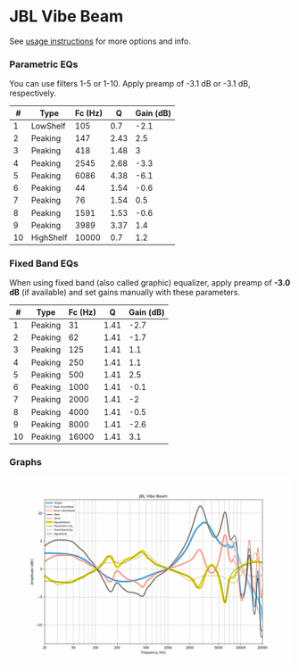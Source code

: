 # JBL Vibe Beam
See [usage instructions](https://github.com/jaakkopasanen/AutoEq#usage) for more options and info.

### Parametric EQs
You can use filters 1-5 or 1-10. Apply preamp of -3.1 dB or -3.1 dB, respectively.

|   # | Type      |   Fc (Hz) |    Q |   Gain (dB) |
|-----|-----------|-----------|------|-------------|
|   1 | LowShelf  |       105 | 0.7  |        -2.1 |
|   2 | Peaking   |       147 | 2.43 |         2.5 |
|   3 | Peaking   |       418 | 1.48 |         3   |
|   4 | Peaking   |      2545 | 2.68 |        -3.3 |
|   5 | Peaking   |      6086 | 4.38 |        -6.1 |
|   6 | Peaking   |        44 | 1.54 |        -0.6 |
|   7 | Peaking   |        76 | 1.54 |         0.5 |
|   8 | Peaking   |      1591 | 1.53 |        -0.6 |
|   9 | Peaking   |      3989 | 3.37 |         1.4 |
|  10 | HighShelf |     10000 | 0.7  |         1.2 |

### Fixed Band EQs
When using fixed band (also called graphic) equalizer, apply preamp of **-3.0 dB** (if available) and set gains manually with these parameters.

|   # | Type    |   Fc (Hz) |    Q |   Gain (dB) |
|-----|---------|-----------|------|-------------|
|   1 | Peaking |        31 | 1.41 |        -2.7 |
|   2 | Peaking |        62 | 1.41 |        -1.7 |
|   3 | Peaking |       125 | 1.41 |         1.1 |
|   4 | Peaking |       250 | 1.41 |         1.1 |
|   5 | Peaking |       500 | 1.41 |         2.5 |
|   6 | Peaking |      1000 | 1.41 |        -0.1 |
|   7 | Peaking |      2000 | 1.41 |        -2   |
|   8 | Peaking |      4000 | 1.41 |        -0.5 |
|   9 | Peaking |      8000 | 1.41 |        -2.6 |
|  10 | Peaking |     16000 | 1.41 |         3.1 |

### Graphs
![](./JBL%20Vibe%20Beam.png)
